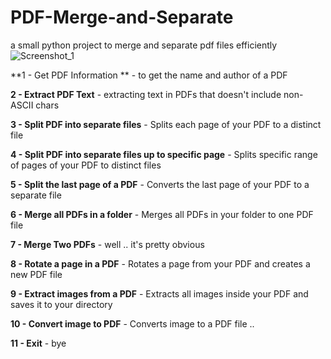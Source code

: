 # PDF-Merge-and-Separate
a small python project to merge and separate pdf files efficiently 
![Screenshot_1](https://github.com/Yousef-Albasel/PDF-Merge-and-Separate/assets/111648493/5509eb18-d21b-44b7-a224-38b7784d1f3a)

**1 - Get PDF Information **
     - to get the name and author of a PDF
     
**2 - Extract PDF Text**
     - extracting text in PDFs that doesn't include non-ASCII chars
     
**3 - Split PDF into separate files**
     - Splits each page of your PDF to a distinct file
     
**4 - Split PDF into separate files up to specific page**
     - Splits specific range of pages of your PDF to distinct files
     
**5 - Split the last page of a PDF**
     - Converts the last page of your PDF to a separate file
     
**6 - Merge all PDFs in a folder**
     - Merges all PDFs in your folder to one PDF file
     
**7 - Merge Two PDFs**
     - well .. it's pretty obvious
     
**8 - Rotate a page in a PDF**
     - Rotates a page from your PDF and creates a new PDF file
     
**9 - Extract images from a PDF**
     - Extracts all images inside your PDF and saves it to your directory
     
**10 - Convert image to PDF**
     - Converts image to a PDF file ..
     
**11 - Exit**
     - bye 

